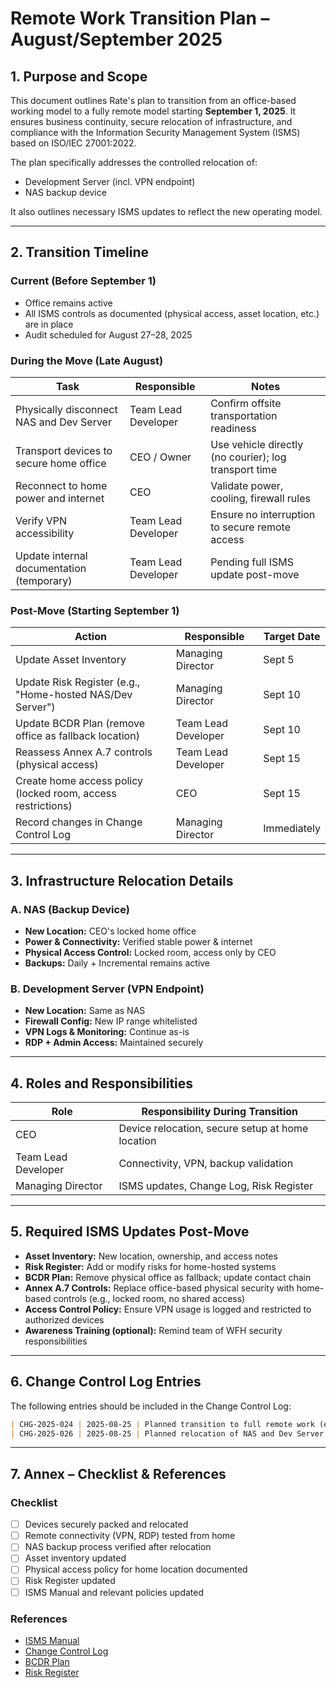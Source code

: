 # Remote Work Transition Plan – August/September 2025

## 1. Purpose and Scope
This document outlines Rate's plan to transition from an office-based working model to a fully remote model starting **September 1, 2025**. It ensures business continuity, secure relocation of infrastructure, and compliance with the Information Security Management System (ISMS) based on ISO/IEC 27001:2022.

The plan specifically addresses the controlled relocation of:
- Development Server (incl. VPN endpoint)
- NAS backup device

It also outlines necessary ISMS updates to reflect the new operating model.

---

## 2. Transition Timeline

### **Current (Before September 1)**
- Office remains active
- All ISMS controls as documented (physical access, asset location, etc.) are in place
- Audit scheduled for August 27–28, 2025

### **During the Move (Late August)**
| Task | Responsible | Notes |
|------|-------------|-------|
| Physically disconnect NAS and Dev Server | Team Lead Developer | Confirm offsite transportation readiness |
| Transport devices to secure home office | CEO / Owner | Use vehicle directly (no courier); log transport time |
| Reconnect to home power and internet | CEO | Validate power, cooling, firewall rules |
| Verify VPN accessibility | Team Lead Developer | Ensure no interruption to secure remote access |
| Update internal documentation (temporary) | Team Lead Developer | Pending full ISMS update post-move |

###  **Post-Move (Starting September 1)**
| Action | Responsible | Target Date |
|--------|-------------|-------------|
| Update Asset Inventory | Managing Director | Sept 5 |
| Update Risk Register (e.g., "Home-hosted NAS/Dev Server") | Managing Director | Sept 10 |
| Update BCDR Plan (remove office as fallback location) | Team Lead Developer | Sept 10 |
| Reassess Annex A.7 controls (physical access) | Team Lead Developer | Sept 15 |
| Create home access policy (locked room, access restrictions) | CEO | Sept 15 |
| Record changes in Change Control Log | Managing Director | Immediately |

---

## 3. Infrastructure Relocation Details

### A. NAS (Backup Device)
- **New Location:** CEO's locked home office
- **Power & Connectivity:** Verified stable power & internet
- **Physical Access Control:** Locked room, access only by CEO
- **Backups:** Daily + Incremental remains active

### B. Development Server (VPN Endpoint)
- **New Location:** Same as NAS
- **Firewall Config:** New IP range whitelisted
- **VPN Logs & Monitoring:** Continue as-is
- **RDP + Admin Access:** Maintained securely

---

## 4. Roles and Responsibilities
| Role               | Responsibility During Transition                  |
|--------------------|----------------------------------------------------|
| CEO                | Device relocation, secure setup at home location  |
| Team Lead Developer| Connectivity, VPN, backup validation              |
| Managing Director  | ISMS updates, Change Log, Risk Register           |

---

## 5. Required ISMS Updates Post-Move
- **Asset Inventory:** New location, ownership, and access notes
- **Risk Register:** Add or modify risks for home-hosted systems
- **BCDR Plan:** Remove physical office as fallback; update contact chain
- **Annex A.7 Controls:** Replace office-based physical security with home-based controls (e.g., locked room, no shared access)
- **Access Control Policy:** Ensure VPN usage is logged and restricted to authorized devices
- **Awareness Training (optional):** Remind team of WFH security responsibilities

---

## 6. Change Control Log Entries
The following entries should be included in the Change Control Log:
```md
| CHG-2025-024 | 2025-08-25 | Planned transition to full remote work (effective September 1, 2025) | Office operations still active during audit. ISMS scope and controls to be updated after relocation. | Managing Director |
| CHG-2025-026 | 2025-08-25 | Planned relocation of NAS and Dev Server to owner's home | Devices remain in office until September. Physical access, VPN config, and backup protection will be maintained and ISMS will be updated post-move. | Team Lead Developer |
```

---

## 7. Annex – Checklist & References

### Checklist
- [ ] Devices securely packed and relocated
- [ ] Remote connectivity (VPN, RDP) tested from home
- [ ] NAS backup process verified after relocation
- [ ] Asset inventory updated
- [ ] Physical access policy for home location documented
- [ ] Risk Register updated
- [ ] ISMS Manual and relevant policies updated

### References
- [ISMS Manual](https://github.com/rate-nl/ISO/blob/main/readme.md)
- [Change Control Log](https://docs.google.com/spreadsheets/d/1aTAYJK-ycFjJh9wI8hkGKIsSFxHTPhW5TxiL7bMx1hA/edit?gid=2142384983#gid=2142384983)
- [BCDR Plan](https://github.com/rate-nl/ISO/blob/main/readme.md#business-continuity-and-disaster-recovery-plan)
- [Risk Register](https://github.com/rate-nl/ISO/blob/main/readme.md#risk-assessment-and-risk-treatment-plan)
